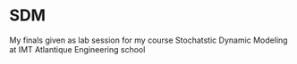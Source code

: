 # SDM
My finals given as lab session for my course Stochatstic Dynamic Modeling at IMT Atlantique Engineering school

